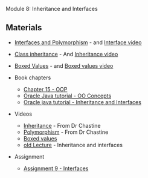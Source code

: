 Module 8: Inheritance and Interfaces 
## Materials

+ [Interfaces and Polymorphism](../../content/InterfacesAndPolymorphism.md) - and [Interface video](https://youtu.be/ILVYnwbB96o)
+ [Class inheritance](../../content/ClassInheritance.md) - And [Inheritance video](https://youtu.be/v-AfBPkpy1w)
+ [Boxed Values](../../content/BoxedValues.md) - and [Boxed values video](https://youtu.be/LB-9DEcm7Oc)

+ Book chapters
    + [Chapter 15 - OOP](http://greenteapress.com/thinkjava5/html/thinkjava017.html)
    + [Oracle Java tutorial - OO Concepts](http://docs.oracle.com/javase/tutorial/java/concepts/index.html)
    + [Oracle java tutorial - Inheritance and Interfaces](http://docs.oracle.com/javase/tutorial/java/IandI/index.html)

+ Videos
    + [Inheritance](https://www.youtube.com/watch?v=LA1InXN0hgQ&list=UUSH2TieRlco7uQOGU8Vppnw) - From Dr Chastine
    + [Polymorphism](https://www.youtube.com/watch?v=v_ZBH1RsJqU&list=UUSH2TieRlco7uQOGU8Vppnw) - From Dr Chastine
    + [Boxed values](https://youtu.be/gldyTRi0ODA)
    + [old Lecture](https://youtu.be/eqZGT2ADm7U) - Inheritance and interfaces

+ Assignment
    + [Assignment 9 - Interfaces](Assignments/A9.md)
